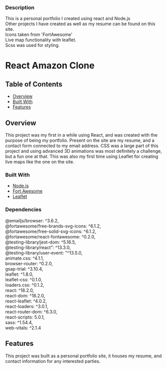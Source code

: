 ### Description

This is a personal portfolio I created using react and Node.js\
Other projects I have created as well as my resume can be found on this site.\
Icons taken from 'FortAwesome'\
Live map functionality with leaflet.\
Scss was used for styling.

# React Amazon Clone

## Table of Contents

- [Overview](#overview)
- [Built With](#built-with)
- [Features](#features)

## Overview

This project was my first in a while using React, and was created with the purpose of being my portfolio. Present on the site are my resume, and a contact form connected to my email address. CSS was a large part of this project and using advanced 3D animations was most definitely a challenge, but a fun one at that. This was also my first time using Leaflet for creating live maps like the one on the site.

### Built With

- [Node.js](https://nodejs.org/en/)
- [Fort Awesome](https://fortawesome.com/)
- [Leaflet](https://leafletjs.com/)

### Dependencies

@emailjs/browser: ^3.6.2,\
@fortawesome/free-brands-svg-icons: ^6.1.2,\
@fortawesome/free-solid-svg-icons: ^6.1.2,\
@fortawesome/react-fontawesome: ^0.2.0,\
@testing-library/jest-dom: ^5.16.5,\
@testing-library/react": ^13.3.0,\
@testing-library/user-event: "^13.5.0,\
animate.css: ^4.1.1,\
browser-router: ^0.2.0,\
gsap-trial: ^3.10.4,\
leaflet: ^1.8.0,\
leaflet-css: ^0.1.0,\
loaders.css: ^0.1.2,\
react: ^18.2.0,\
react-dom: ^18.2.0,\
react-leaflet: ^4.0.2,\
react-loaders: ^3.0.1,\
react-router-dom: ^6.3.0,\
react-scripts: 5.0.1,\
sass: ^1.54.4,\
web-vitals: ^2.1.4

## Features

This project was built as a personal portfolio site, it houses my resume, and contact information for any interested parties.
